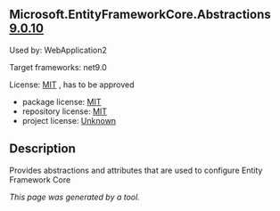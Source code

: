 Microsoft.EntityFrameworkCore.Abstractions [9.0.10](https://www.nuget.org/packages/Microsoft.EntityFrameworkCore.Abstractions/9.0.10)
--------------------

Used by: WebApplication2

Target frameworks: net9.0

License: [MIT](../../../../licenses/mit) , has to be approved

- package license: [MIT](https://licenses.nuget.org/MIT) 
- repository license: [MIT](https://github.com/dotnet/efcore) 
- project license: [Unknown](https://docs.microsoft.com/ef/core/) 

Description
-----------
Provides abstractions and attributes that are used to configure Entity Framework Core

*This page was generated by a tool.*